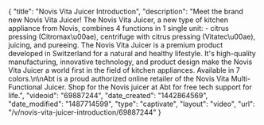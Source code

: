 {
    "title": "Novis Vita Juicer Introduction",
    "description": "Meet the brand new Novis Vita Juicer! The Novis Vita Juicer, a new type of kitchen appliance from Novis, combines 4 functions in 1 single unit: - citrus pressing (Citromax\u00ae), centrifuge with citrus pressing (Vitatec\u00ae), juicing, and pureeing. The Novis Vita Juicer is a premium product developed in Switzerland for a natural and healthy lifestyle. It's high-quality manufacturing, innovative technology, and product design make the Novis Vita Juicer a world first in the field of kitchen appliances. Available in 7 colors.\n\nAbt is a proud authorized online retailer of the Novis Vita Multi-Functional Juicer. Shop for the Novis juicer at Abt for free tech support for life.",
    "videoid": "69887244",
    "date_created": "1442864569",
    "date_modified": "1487714599",
    "type": "captivate",
    "layout": "video",
    "url": "\/v\/novis-vita-juicer-introduction\/69887244"
}